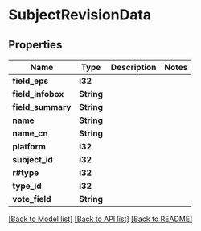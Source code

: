 # SubjectRevisionData

## Properties

Name | Type | Description | Notes
------------ | ------------- | ------------- | -------------
**field_eps** | **i32** |  | 
**field_infobox** | **String** |  | 
**field_summary** | **String** |  | 
**name** | **String** |  | 
**name_cn** | **String** |  | 
**platform** | **i32** |  | 
**subject_id** | **i32** |  | 
**r#type** | **i32** |  | 
**type_id** | **i32** |  | 
**vote_field** | **String** |  | 

[[Back to Model list]](../README.md#documentation-for-models) [[Back to API list]](../README.md#documentation-for-api-endpoints) [[Back to README]](../README.md)


